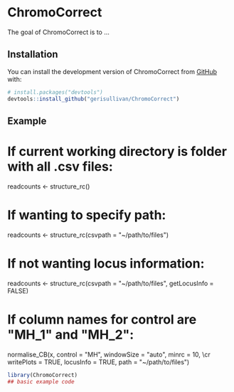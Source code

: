 
# ChromoCorrect

<!-- badges: start -->
<!-- badges: end -->

The goal of ChromoCorrect is to ...

## Installation

You can install the development version of ChromoCorrect from [GitHub](https://github.com/) with:

``` r
# install.packages("devtools")
devtools::install_github("gerisullivan/ChromoCorrect")
```

## Example

# If current working directory is folder with all .csv files:
readcounts <- structure_rc()

# If wanting to specify path:
readcounts <- structure_rc(csvpath = "~/path/to/files")

# If not wanting locus information:
readcounts <- structure_rc(csvpath = "~/path/to/files", getLocusInfo = FALSE)

# If column names for control are "MH_1" and "MH_2":
normalise_CB(x, control = "MH", windowSize = "auto", minrc = 10, \cr writePlots = TRUE, locusInfo = TRUE, path = "~/path/to/files")

``` r
library(ChromoCorrect)
## basic example code
```

